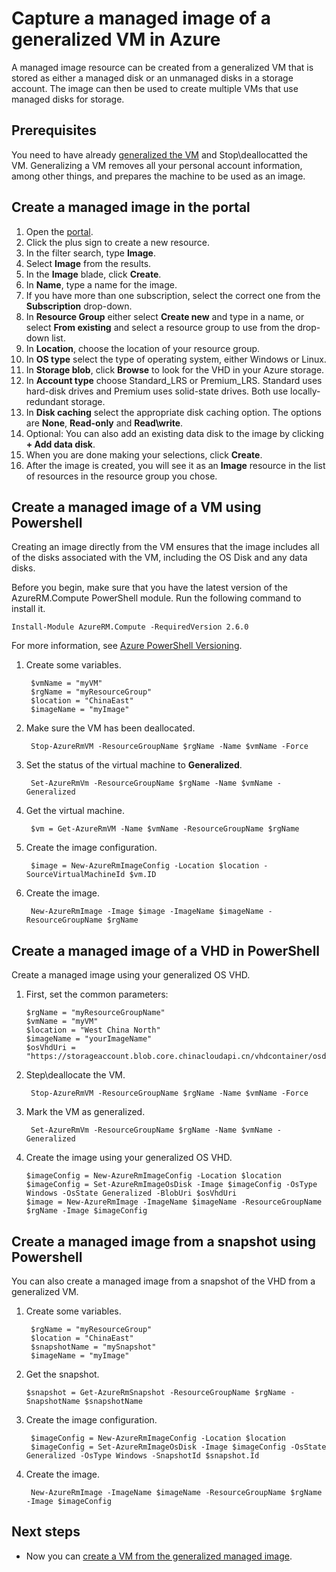 <properties
    pageTitle="Create a managed image in Azure | Azure"
    description="Create a managed image of a generalized VM or VHD in Azure. Images can be used to create multiple VMs that use managed disks."
    services="virtual-machines-windows"
    documentationcenter=""
    author="cynthn"
    manager="timlt"
    editor=""
    tags="azure-resource-manager" />
<tags
    ms.assetid=""
    ms.service="virtual-machines-windows"
    ms.workload="infrastructure-services"
    ms.tgt_pltfrm="vm-windows"
    ms.devlang="na"
    ms.topic="article"
    ms.date="02/27/2017"
    wacn.date=""
    ms.author="cynthn" />

# Capture a managed image of a generalized VM in Azure

A managed image resource can be created from a generalized VM that is stored as either a managed disk or an unmanaged disks in a storage account. The image can then be used to create multiple VMs that use managed disks for storage. 

## Prerequisites
You need to have already [generalized the VM](/documentation/articles/virtual-machines-windows-generalize-vhd/) and Stop\deallocatted the VM. Generalizing a VM removes all your personal account information, among other things, and prepares the machine to be used as an image.

## Create a managed image in the portal 

1. Open the [portal](https://portal.azure.cn).
2. Click the plus sign to create a new resource.
3. In the filter search, type **Image**.
4. Select **Image** from the results.
5. In the **Image** blade, click **Create**.
6. In **Name**, type a name for the image.
7. If you have more than one subscription, select the correct one from the **Subscription** drop-down.
7. In **Resource Group** either select **Create new** and type in a name, or select **From existing** and select a resource group to use from the drop-down list.
8. In **Location**, choose the location of your resource group.
9. In **OS type** select the type of operating system, either Windows or Linux.
11. In **Storage blob**, click **Browse** to look for the VHD in your Azure storage.
12. In **Account type** choose Standard_LRS or Premium_LRS. Standard uses hard-disk drives and Premium uses solid-state drives. Both use locally-redundant storage.
13. In **Disk caching** select the appropriate disk caching option. The options are **None**, **Read-only** and **Read\write**.
14. Optional: You can also add an existing data disk to the image by clicking **+ Add data disk**.  
15. When you are done making your selections, click **Create**.
16. After the image is created, you will see it as an **Image** resource in the list of resources in the resource group you chose.

## Create a managed image of a VM using Powershell

Creating an image directly from the VM ensures that the image includes all of the disks associated with the VM, including the OS Disk and any data disks.

Before you begin, make sure that you have the latest version of the AzureRM.Compute PowerShell module. Run the following command to install it.

    Install-Module AzureRM.Compute -RequiredVersion 2.6.0

For more information, see [Azure PowerShell Versioning](https://docs.microsoft.com/powershell/azureps-cmdlets-docs/#azure-powershell-versioning).

1. Create some variables. 

        $vmName = "myVM"
        $rgName = "myResourceGroup"
        $location = "ChinaEast"
        $imageName = "myImage"

2. Make sure the VM has been deallocated.

        Stop-AzureRmVM -ResourceGroupName $rgName -Name $vmName -Force

3. Set the status of the virtual machine to **Generalized**. 

        Set-AzureRmVm -ResourceGroupName $rgName -Name $vmName -Generalized

4. Get the virtual machine. 

        $vm = Get-AzureRmVM -Name $vmName -ResourceGroupName $rgName

5. Create the image configuration.

        $image = New-AzureRmImageConfig -Location $location -SourceVirtualMachineId $vm.ID 

6. Create the image.

        New-AzureRmImage -Image $image -ImageName $imageName -ResourceGroupName $rgName

## Create a managed image of a VHD in PowerShell

Create a managed image using your generalized OS VHD.

1.  First, set the common parameters:

        $rgName = "myResourceGroupName"
        $vmName = "myVM"
        $location = "West China North" 
        $imageName = "yourImageName"
        $osVhdUri = "https://storageaccount.blob.core.chinacloudapi.cn/vhdcontainer/osdisk.vhd"

2. Step\deallocate the VM.

        Stop-AzureRmVM -ResourceGroupName $rgName -Name $vmName -Force

3. Mark the VM as generalized.

        Set-AzureRmVm -ResourceGroupName $rgName -Name $vmName -Generalized    

4.  Create the image using your generalized OS VHD.

        $imageConfig = New-AzureRmImageConfig -Location $location
        $imageConfig = Set-AzureRmImageOsDisk -Image $imageConfig -OsType Windows -OsState Generalized -BlobUri $osVhdUri
        $image = New-AzureRmImage -ImageName $imageName -ResourceGroupName $rgName -Image $imageConfig

## Create a managed image from a snapshot using Powershell

You can also create a managed image from a snapshot of the VHD from a generalized VM.

1. Create some variables. 

        $rgName = "myResourceGroup"
        $location = "ChinaEast"
        $snapshotName = "mySnapshot"
        $imageName = "myImage"

2. Get the snapshot.

       $snapshot = Get-AzureRmSnapshot -ResourceGroupName $rgName -SnapshotName $snapshotName

3. Create the image configuration.

        $imageConfig = New-AzureRmImageConfig -Location $location
        $imageConfig = Set-AzureRmImageOsDisk -Image $imageConfig -OsState Generalized -OsType Windows -SnapshotId $snapshot.Id

4. Create the image.

        New-AzureRmImage -ImageName $imageName -ResourceGroupName $rgName -Image $imageConfig

## Next steps
- Now you can [create a VM from the generalized managed image](/documentation/articles/virtual-machines-windows-create-vm-generalized-managed/).